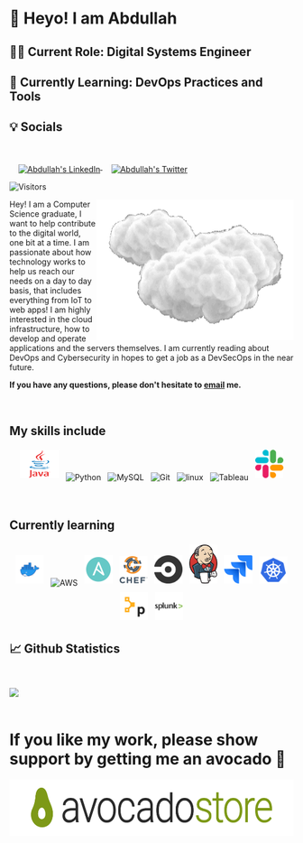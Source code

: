 # 👋 Heyo! I am Abdullah
## 🧑‍💻 Current Role: Digital Systems Engineer
## 🌱 Currently Learning: DevOps Practices and Tools
## 💡 Socials
<br>

&nbsp;&nbsp;&nbsp;
<a href="https://www.linkedin.com/in/aalromaihi/">
  <img align="middle" alt="Abdullah's LinkedIn" width="30px" src="https://raw.githubusercontent.com/peterthehan/peterthehan/master/assets/linkedin.svg" />
</a>
&nbsp;&nbsp;&nbsp;
<a href="https://twitter.com/AbdulllahAR_">
  <img align="middle" alt="Abdullah's Twitter" width="30px" src="https://raw.githubusercontent.com/peterthehan/peterthehan/master/assets/twitter.svg" />
</a>


![Visitors](https://api.visitorbadge.io/api/visitors?path=https%3A%2F%2Fgithub.com%2Fabdocado%2Fabdocado.git&label=Visitors&countColor=%23ba68c8)

<img src="https://github.com/abdocado/abdocado/blob/main/resources/icegif-1037.gif" width="350" height="250" align="right"/>

Hey! I am a Computer Science graduate, I want to help contribute to the digital world, one bit at a time. I am passionate about how technology works to help us reach our needs on a day to day basis, that includes everything from IoT to web apps! I am highly interested in the cloud infrastructure, how to develop and operate applications and the servers themselves. I am currently reading about DevOps and Cybersecurity in hopes to get a job as a DevSecOps in the near future.

**If you have any questions, please don't hesitate to [email](mailto:abdullah.arjobs@gmail.com) me.**

<br>

## My skills include
<p align="center">
	<img title="Java" alt="Java" src="https://github.com/abdocado/abdocado/blob/main/resources/java-60-1174953.webp" width="70" height="50" style="vertical-align:down; margin:4px"/>
	<img title="Python" alt="Python" src="https://raw.githubusercontent.com/Thomas-George-T/Thomas-George-T/master/assets/python.svg" width="40" height="40" style="vertical-align:down; margin:4px"/>
	<img title="MySQL" alt="MySQL" src="https://raw.githubusercontent.com/Thomas-George-T/Thomas-George-T/master/assets/mysql.svg" width="40" height="40" style="vertical-align:down; margin:4px"/>
	<img title="Git" alt="Git" src="https://raw.githubusercontent.com/Thomas-George-T/Thomas-George-T/master/assets/git.svg" width="70" height="40" style="vertical-align:down; margin:4px"/>
	<img title="linux" alt="linux" src="https://raw.githubusercontent.com/Thomas-George-T/Thomas-George-T/master/assets/linux-tux.svg" width="40" style="vertical-align:down; margin:4px"/>	
	<img title="Tableau" alt="Tableau" src="https://raw.githubusercontent.com/Thomas-George-T/Thomas-George-T/master/assets/tableau.svg" width="200" style="vertical-align:down; margin:4px"/>
    <img title="Slack" alt="Slack" src="/resources/slack.png" width="50" style="vertical-align:down; margin:4px"/>

</p>

<br>

## Currently learning

<p align="center">
    <img title="Docker" alt="Docker" src="/resources/Moby-logo-sm.webp" width="50" style="vertical-align:down; margin:4px"/>
	<img title="AWS" alt="AWS" src="https://raw.githubusercontent.com/Thomas-George-T/Thomas-George-T/master/assets/aws.svg" width="60" height="40" style="vertical-align:down; margin:4px"/>
    <img title="Ansible" alt="Ansible" src="/resources/ansible.png" width="50" style="vertical-align:down; margin:4px"/>
    <img title="Chef" alt="Chef" src="/resources/chef.png" width="50" style="vertical-align:down; margin:4px"/>
    <img title="CircleCI" alt="CircleCI" src="/resources/CircleCI.png" width="50" style="vertical-align:down; margin:4px"/>
    <img title="Jenkins" alt="Jenkins" src="/resources/jenkinsmain.png" width="50" style="vertical-align:down; margin:4px"/>
    <img title="Jira" alt="Jira" src="/resources/jira.png" width="50" style="vertical-align:down; margin:4px"/>
    <img title="Kubernetes" alt="Kubernetes" src="/resources/kubernetes.png" width="50" style="vertical-align:down; margin:4px"/>
    <img title="Puppet" alt="Puppet" src="/resources/puppet.png" width="50" style="vertical-align:down; margin:4px"/>
	<img title="Splunk" alt="Splunk" src="/resources/splunk.png" width="50" style="vertical-align:down; margin:4px"/>
	
</p>


## 📈 Github Statistics
<br>

[![](https://github-readme-stats.vercel.app/api?username=abdocado&&hide=stars&show_icons=true&theme=github_dark)](https://github.com/anuraghazra/github-readme-stats)
<br>
<br>

# If you like my work, please show support by getting me an avocado 🥑
<a href=https://www.buymeacoffee.com/abdullaharM><img src="/resources/store.png" alt="Buy me an avocado!" width="600" height="100"></a>